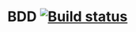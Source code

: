 # BDD [![Build status](https://ci.appveyor.com/api/projects/status/38b5d8etjck3mvw2?svg=true)](https://ci.appveyor.com/project/UniverseQA/bdd)
